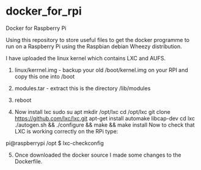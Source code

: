 docker_for_rpi
==============

Docker for Raspberry Pi

Using this repository to store useful files to get the docker programme to run on a Raspberry Pi using the Raspbian debian Wheezy distribution.

I have uploaded the linux kernel which contains LXC and AUFS.

1.  linux/kerrnel.img - backup your old /boot/kernel.img on your RPI and copy this one into /boot
2. modules.tar - extract this is the directory /lib/modules
3. reboot

4. Now install lxc
sudo su
apt 
mkdir /opt/lxc
cd /opt/lxc
git clone https://github.com/lxc/lxc.git
apt-get install automake libcap-dev
cd lxc
./autogen.sh && ./configure && make && make install
Now to check that LXC is working correctly on the RPi type:

pi@raspberrypi /opt $ lxc-checkconfig

5. Once downloaded the docker source I made some changes to the Dockerfile.
